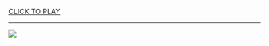 
<a href="https://premium76.site?title=1v1.unblocked_games&ref=13M">CLICK TO PLAY</a></h3>
<hr>

<a href="https://premium76.site?title=1v1.unblocked_games&ref=13M"><img src="https://clearcache.store/games.png"></a>



